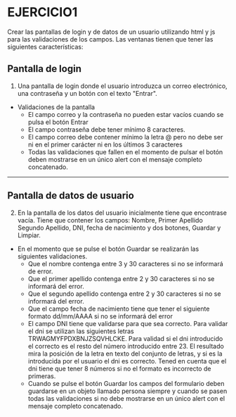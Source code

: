# EJERCICIO1

Crear las pantallas de login y de datos de un usuario utilizando html y js para las validaciones de los campos. Las ventanas tienen que tener las siguientes características:

## Pantalla de login

1. Una pantalla de login donde el usuario introduzca un correo electrónico, una contraseña y un botón con el texto "Entrar".
+ Validaciones de la pantalla
    + El campo correo y la contraseña no pueden estar vacíos cuando se pulsa el botón Entrar
    + El campo contraseña debe tener mínimo 8 caracteres.
    + El campo correo debe contener mínimo la letra @ pero no debe ser ni en el primer carácter ni en los últimos 3 caracteres
    + Todas las validaciones que fallen en el momento de pulsar el botón deben mostrarse en un único alert con el mensaje completo concatenado.


----
## Pantalla de datos de usuario

2. En la pantalla de los datos del usuario inicialmente tiene que encontrase vacía. Tiene que contener los campos: Nombre, Primer Apellido Segundo Apellido, DNI, fecha de nacimiento y dos botones, Guardar y Limpiar.
+ En el momento que se pulse el botón Guardar se realizarán las siguientes validaciones.
    + Que el nombre contenga entre 3 y 30 caracteres si no se informará de error.
    + Que el primer apellido contenga entre 2 y 30 caracteres si no se informará del error.
    + Que el segundo apellido contenga entre 2 y 30 caracteres si no se informará del error.
    + Que el campo fecha de nacimiento tiene que tener el siguiente formato dd/mm/AAAA si no se informará del error
    + El campo DNI tiene que validarse para que sea correcto. Para validar el dni se utilizan las siguientes letras TRWAGMYFPDXBNJZSQVHLCKE. Para validad si el dni introducido el correcto es el resto del número introducido entre 23. El resultado mira la posición de la letra en texto del conjunto de letras, y si es la introducida por el usuario el dni es correcto. Tened en cuenta que el dni tiene que tener 8 números si no el formato es incorrecto de primeras.
    + Cuando se pulse el botón Guardar los campos del formulario deben guardarse en un objeto llamado persona siempre y cuando se pasen todas las validaciones si no debe mostrarse en un único alert con el mensaje completo concatenado.